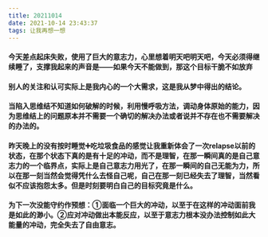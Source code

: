 ```yaml
---
title: 20211014
date: 2021-10-14 23:43:37
tags: 让我再想一想
---
```

#### 今天差点起床失败，使用了巨大的意志力，心里想着明天吧明天吧，今天必须得继续睡了，支撑我起来的声音是——如果今天不能做到，那这个目标干脆不如放弃
#### 别人的关注和认可实际上是我内心的一个大需求，这是我从梦中得出的结论。
#### 当陷入思维结不知道如何破解的时候，利用慢呼吸方法，调动身体原始的能力，因为思维结上的问题原本并不需要一个确切的解决办法或者说并不存在也不需要解决的办法的。
#### 昨天晚上的没有按时睡觉➕吃垃圾食品的感觉让我重新体会了一次relapse以前的状态，在那个状态下真的是有十足的冲动，而不是理智，在那一瞬间真的是自己意志力的一个临界点，实际上是自己意志力用光了，在那一瞬间的自己无能为力，所以在那一刻当然会觉得凭什么去怪自己呢，自己在那一刻已经失去了理智，当然看似不应该抱怨太多。但是时刻要明白自己的目标究竟是什么。
#### 为下一次没能守约作预想：①面临一个巨大的冲动，以至于在这样的冲动面前我是如此的渺小。②应对冲动做出本能反应，以至于意志力根本没办法控制如此大能量的冲动，完全失去了自由意志。
